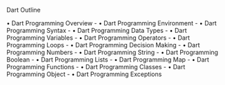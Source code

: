 Dart Outline

• Dart Programming Overview -
• Dart Programming Environment -
• Dart Programming Syntax -
• Dart Programming Data Types -
• Dart Programming Variables -
• Dart Programming Operators -
• Dart Programming Loops -
• Dart Programming Decision Making -
• Dart Programming Numbers -
• Dart Programming String -
• Dart Programming Boolean -
• Dart Programming Lists -
• Dart Programming Map -
• Dart Programming Functions -
• Dart Programming Classes -
• Dart Programming Object -
• Dart Programming Exceptions